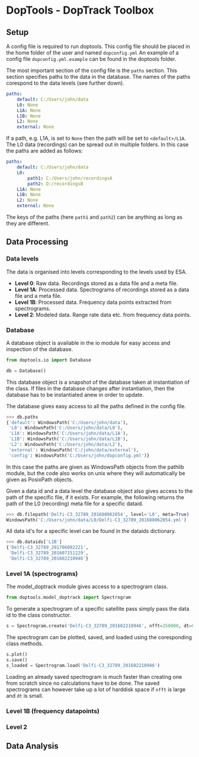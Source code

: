 DopTools - DopTrack Toolbox
===========================


Setup
-----

A config file is required to run doptools. This config file should be placed in the home folder of the user and named `dopconfig.yml`
An example of a config file `dopconfig.yml.example` can be found in the doptools folder.

The most important section of the config file is the `paths` section. This section specifies paths to the data in the database. 
The names of the paths corespond to the data levels (see further down). 

```yaml
paths:
    default: C:/Users/john/data
    L0: None
    L1A: None
    L1B: None
    L2: None
    external: None
```

If a path, e.g. L1A, is set to `None` then the path will be set to `<default>/L1A`.
The L0 data (recordings) can be spread out in multiple folders.
In this case the paths are added as follows:

```yaml
paths:
    default: C:/Users/john/data
    L0: 
        path1: C:/Users/john/recordingsA
        path2: D:/recordingsB
    L1A: None
    L1B: None
    L2: None
    external: None
```

The keys of the paths (here `path1` and `path2`) can be anything as long as they are different.



Data Processing
---------------

### Data levels

The data is organised into levels corresponding to the levels used by ESA.

* **Level 0**: Raw data. Recordings stored as a data file and a meta file.
* **Level 1A**: Processed data. Spectrograms of recordings  stored as a data file and a meta file.
* **Level 1B**: Processed data. Frequency data points extracted from spectrograms. 
* **Level 2**: Modeled data. Range rate data etc. from frequency data points.

### Database

A database object is available in the io module for easy access and inspection of the database.
```python
from doptools.io import Database

db = Database()
```

This database object is a snapshot of the database taken at instantiation of the class. 
If files in the database changes after instantiation, then the database has to be instantiated anew in order to update.

The database gives easy access to all the paths defined in the config file.
```python
>>> db.paths
{'default': WindowsPath('C:/Users/john/data'),
 'L0': WindowsPath('C:/Users/john/data/L0'),
 'L1A': WindowsPath('C:/Users/john/data/L1A'),
 'L1B': WindowsPath('C:/Users/john/data/L1B'),
 'L2': WindowsPath('C:/Users/john/data/L2'),
 'external': WindowsPath('C:/john/data/external'),
 'config': WindowsPath('C:/Users/john/dopconfig.yml')}
```
In this case the paths are given as WindowsPath objects from the pathlib module, but the code also works on unix where they will automatically be given as PosixPath objects.

Given a data id and a data level the database object also gives access to the path of the specific file, if it exists. 
For example, the following returns the path of the L0 (recording) meta file for a specific dataid.
```python
>>> db.filepath('Delfi-C3_32789_201608062054', level='L0', meta=True)
WindowsPath('C:/Users/john/data/L0/Delfi-C3_32789_201608062054.yml')
```

All data id's for a specific level can be found in the dataids dictionary.
```python
>>> db.dataids['L1B']
{'Delfi-C3_32789_201706092221',
 'Delfi-C3_32789_201607151229',
 'Delfi-C3_32789_201602210946'}
```


### Level 1A (spectrograms)

The model_doptrack module gives access to a spectrogram class.

```python
from doptools.model_doptrack import Spectrogram
```

To generate a spectrogram of a specific satellite pass simply pass the data id to the class constructor.

```python
s = Spectrogram.create('Delfi-C3_32789_201602210946', nfft=250000, dt=0.2)
```

The spectrogram can be plotted, saved, and loaded using the coresponding class methods.

```python
s.plot()
s.save()
s_loaded = Spectrogram.load('Delfi-C3_32789_201602210946')
```

Loading an already saved spectrogram is much faster than creating one from scratch since no calculations have to be done.
The saved spectrograms can however take up a lot of harddisk space if `nfft` is large and `dt` is small.


### Level 1B (frequency datapoints)


### Level 2


Data Analysis
-------------















































